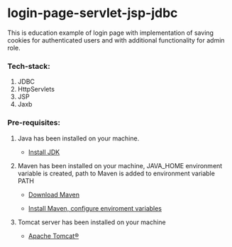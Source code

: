 # login-page-servlet-jsp-jdbc

This is education example of login page with implementation of saving cookies
for authenticated users and with additional functionality for admin role.

### Tech-stack:
1. JDBC
2. HttpServlets
3. JSP
4. Jaxb

### Pre-requisites:
1. Java has been installed on your machine.
   
   * [Install JDK](https://www.oracle.com/java/technologies/javase-downloads.html)
   
2. Maven has been installed on your machine, JAVA_HOME environment variable is created, path to Maven is added to 
environment variable PATH

   * [Download Maven](https://maven.apache.org/download.cgi)

   * [Install Maven, configure enviroment variables](https://maven.apache.org/install.html)

3. Tomcat server has been installed on your machine
   
      * [Apache Tomcat®](http://tomcat.apache.org/)
